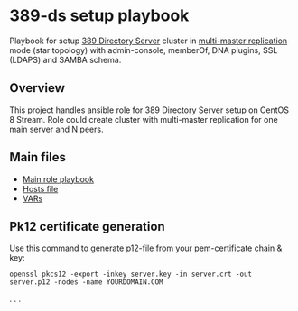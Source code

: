# 389-ds setup playbook

Playbook for setup [389 Directory Server](https://directory.fedoraproject.org/) cluster in [multi-master replication](https://access.redhat.com/documentation/en-us/red_hat_directory_server/11/html/administration_guide/multi-supplier_replication) mode (star topology) with admin-console, memberOf, DNA plugins, SSL (LDAPS) and SAMBA schema.

## Overview

This project handles ansible role for 389 Directory Server setup on CentOS 8 Stream.
Role could create cluster with multi-master replication for one main server and N peers.

## Main files

 - [Main role playbook](roles/389ds/tasks/main.yml)
 - [Hosts file](inventory/hosts)
 - [VARs](defaults/main.yml)

## Pk12 certificate generation

Use this command to generate p12-file from your pem-certificate chain & key:

```
openssl pkcs12 -export -inkey server.key -in server.crt -out server.p12 -nodes -name YOURDOMAIN.COM
```
. . .
